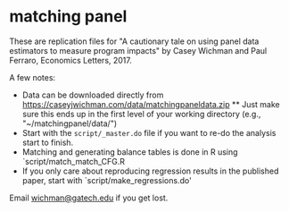 # matching panel

These are replication files for "A cautionary tale on using panel data estimators to measure program impacts" by Casey Wichman and Paul Ferraro, Economics Letters, 2017.

A few notes:
* Data can be downloaded directly from https://caseyjwichman.com/data/matchingpaneldata.zip
** Just make sure this ends up in the first level of your working directory (e.g., "~/matchingpanel/data/")
* Start with the `script/_master.do` file if you want to re-do the analysis start to finish.
* Matching and generating balance tables is done in R using `script/match_match_CFG.R
* If you only care about reproducing regression results in the published paper, start with `script/make_regressions.do'

Email wichman@gatech.edu if you get lost.
